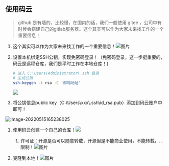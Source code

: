 

## 使用码云

> github 是有墙的，比较慢，在国内的话，我们一般使用 gitee ，公司中有时候会搭建自己的gitlab服务器。这个其实可以作为大家未来找工作的一个重要信息！

1. 这个其实可以作为大家未来找工作的一个重要信息！![图片](17.png)

2. 设置本机绑定SSH公钥，实现免密码登录！（免密码登录，这一步挺重要的，码云是远程仓库，我们是平时工作在本地仓库！)

   ```bash
   # 进入 C:\Users\Administrator\.ssh 目录
   # 生成公钥
   ssh-keygen -t rsa -C '邮箱地址'
   ```

   ![](18.png)

3. 将公钥信息public key（C:\Users\xxx\\.ssh\id_rsa.pub）添加到码云账户中即可！


![image-20220515165238025](19.png)

1. 使用码云创建一个自己的仓库！![](20.png)

   1. 许可证：开源是否可以随意转载，开源但是不能商业使用，不能转载，...  限制！![图片](21.png)

2. 克隆到本地！![图片](22.png)